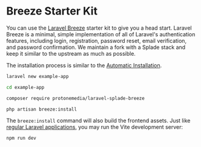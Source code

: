 # Breeze Starter Kit

You can use the [Laravel Breeze](https://laravel.com/docs/9.x/starter-kits#laravel-breeze) starter kit to give you a head start. Laravel Breeze is a minimal, simple implementation of all of Laravel's authentication features, including login, registration, password reset, email verification, and password confirmation. We maintain a fork with a Splade stack and keep it similar to the upstream as much as possible.

The installation process is similar to the [Automatic Installation](/automatic-installation.md).

```bash
laravel new example-app

cd example-app

composer require protonemedia/laravel-splade-breeze

php artisan breeze:install
```

The `breeze:install` command will also build the frontend assets. Just like [regular Laravel applications](https://laravel.com/docs/9.x/vite#running-vite), you may run the Vite development server:

```bash
npm run dev
````